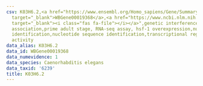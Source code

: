 ```yaml
---
csv: K03H6.2,<a href="https://www.ensembl.org/Homo_sapiens/Gene/Summary?db=core;g=WBGene00019368"
  target="_blank">WBGene00019368</a>,<a href="https://www.ncbi.nlm.nih.gov/pubmed/30894454"
  target="_blank"><i class="fas fa-file"></i></a>",genetic interference,functional
  association,prime adult stage, RNA-seq assay, hsf-1 overexpression,nucleotide sequence
  identification,nucleotide sequence identification,transcriptional regulation,up-regulates
  activity
data_alias: K03H6.2
data_id: WBGene00019368
data_numevidence: 1
data_species: Caenorhabditis elegans
data_taxid: '6239'
title: K03H6.2
---
```

